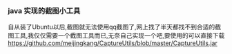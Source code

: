 ### java 实现的截图小工具
自从装了Ubuntu以后,截图就无法使用qq截图了,网上找了半天都找不到合适的截图工具,我仅仅需要一个截图工具而已,无奈自己实现一个吧,要使用的可以直接下载
https://github.com/meijingkang/CaptureUtils/blob/master/CaptureUtils.jar
